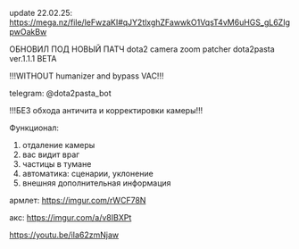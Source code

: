 update 22.02.25: https://mega.nz/file/leFwzaKI#qJY2tlxghZFawwkO1VqsT4vM6uHGS_gL6ZIgpwOakBw

ОБНОВИЛ ПОД НОВЫЙ ПАТЧ
dota2 camera zoom patcher dota2pasta ver.1.1.1 BETA

!!!WITHOUT humanizer and bypass VAC!!!

telegram: @dota2pasta_bot

!!!БЕЗ обхода античита и корректировки камеры!!!

Функционал:
1) отдаление камеры
2) вас видит враг
3) частицы в тумане
4) автоматика: сценарии, уклонение
5) внешняя дополнительная информация

армлет: https://imgur.com/rWCF78N

акс: https://imgur.com/a/v8IBXPt

https://youtu.be/iIa62zmNjaw



